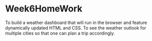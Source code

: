 # Week6HomeWork
To build a weather dashboard that will run in the browser and feature dynamically updated HTML and CSS. To see the weather outlook for multiple cities so that one can plan a trip accordingly. 
